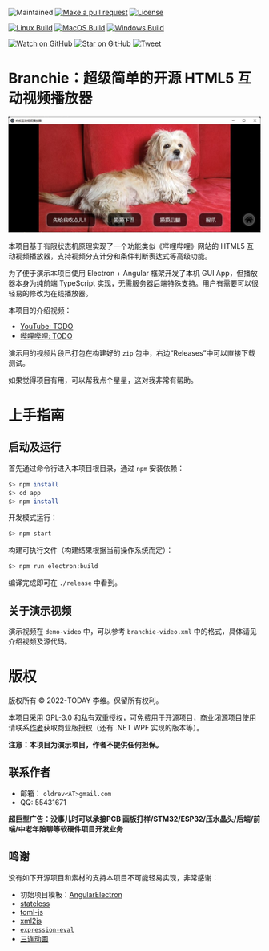 
![Maintained][maintained-badge]
[![Make a pull request][prs-badge]][prs]
[![License][license-badge]](LICENSE)

[![Linux Build][linux-build-badge]][linux-build]
[![MacOS Build][macos-build-badge]][macos-build]
[![Windows Build][windows-build-badge]][windows-build]

[![Watch on GitHub][github-watch-badge]][github-watch]
[![Star on GitHub][github-star-badge]][github-star]
[![Tweet][twitter-badge]][twitter]

# Branchie：超级简单的开源 HTML5 互动视频播放器

![fsm](https://raw.githubusercontent.com/oldrev/branchie/master/docs/screen-shot.jpg)


本项目基于有限状态机原理实现了一个功能类似《哔哩哔哩》网站的 HTML5 互动视频播放器，支持视频分支计分和条件判断表达式等高级功能。

为了便于演示本项目使用 Electron + Angular 框架开发了本机 GUI App，但播放器本身为纯前端 TypeScript 实现，无需服务器后端特殊支持。用户有需要可以很轻易的修改为在线播放器。

本项目的介绍视频：

* [YouTube: TODO]()
* [哔哩哔哩: TODO]()

演示用的视频片段已打包在构建好的 `zip` 包中，右边“Releases”中可以直接下载测试。

如果觉得项目有用，可以帮我点个星星，这对我非常有帮助。

# 上手指南

## 启动及运行

首先通过命令行进入本项目根目录，通过 `npm` 安装依赖：

```bash
$> npm install 
$> cd app
$> npm install
```

开发模式运行：

```bash
$> npm start
```

构建可执行文件（构建结果根据当前操作系统而定）：
```bash
$> npm run electron:build
```

编译完成即可在 `./release` 中看到。

## 关于演示视频

演示视频在 `demo-video` 中，可以参考 `branchie-video.xml` 中的格式，具体请见介绍视频及源代码。

# 版权

版权所有 &copy; 2022-TODAY 李维。保留所有权利。

本项目采用 [GPL-3.0](https://github.com/oldrev/branchie/blob/master/LICENSE) 和私有双重授权，可免费用于开源项目，商业闭源项目使用请联系[作者](https://github.com/oldrev)获取商业版授权（还有 .NET WPF 实现的版本等）。

**注意：本项目为演示项目，作者不提供任何担保。**

## 联系作者

* 邮箱： `oldrev<AT>gmail.com`
* QQ: 55431671

**超巨型广告：没事儿时可以承接PCB 画板打样/STM32/ESP32/压水晶头/后端/前端/中老年陪聊等软硬件项目开发业务**

## 鸣谢

没有如下开源项目和素材的支持本项目不可能轻易实现，非常感谢：

* 初始项目模板：[AngularElectron](https://img.shields.io/badge/maintained-yes-brightgreen)
* [stateless]()
* [toml-js]()
* [xml2js]()
* [`expression-eval`]()
* [三连动画](https://www.bilibili.com/video/av96347968/)


[maintained-badge]: https://img.shields.io/badge/maintained-yes-brightgreen
[license-badge]: https://img.shields.io/badge/license-GPL3.0-blue.svg
[license]: https://github.com/oldrev/branchie/blob/master/LICENSE
[prs-badge]: https://img.shields.io/badge/PRs-welcome-red.svg
[prs]: http://makeapullrequest.com

[linux-build-badge]: https://github.com/oldrev/branchie/workflows/Linux%20Build/badge.svg
[linux-build]: https://github.com/oldrev/branchie/actions?query=workflow%3A%22Linux+Build%22
[macos-build-badge]: https://github.com/oldrev/branchie/workflows/MacOS%20Build/badge.svg
[macos-build]: https://github.com/oldrev/branchie/actions?query=workflow%3A%22MacOS+Build%22
[windows-build-badge]: https://github.com/oldrev/branchie/workflows/Windows%20Build/badge.svg
[windows-build]: https://github.com/oldrev/branchie/actions?query=workflow%3A%22Windows+Build%22

[github-watch-badge]: https://img.shields.io/github/watchers/oldrev/branchie.svg?style=social
[github-watch]: https://github.com/oldrev/branchie/watchers
[github-star-badge]: https://img.shields.io/github/stars/oldrev/branchie.svg?style=social
[github-star]: https://github.com/oldrev/branchie/stargazers
[twitter]: https://twitter.com/intent/tweet?text=Check%20out%Branchie!%20https://github.com/oldrev/branchie%20%F0%9F%91%8D
[twitter-badge]: https://img.shields.io/twitter/url/https/github.com/oldrev/branchie.svg?style=social
